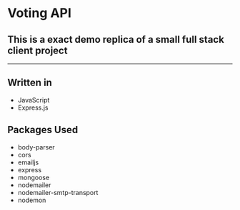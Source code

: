 # Voting API
## This is a exact demo replica of a small full stack client project

---------------------------------------------------------------------------------------------------
## Written in 
- JavaScript
- Express.js

## Packages Used
- body-parser
- cors
- emailjs
- express
- mongoose
- nodemailer
- nodemailer-smtp-transport
- nodemon
